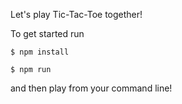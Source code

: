 Let's play Tic-Tac-Toe together!

To get started run
```
$ npm install

$ npm run
```
and then play from your command line! 